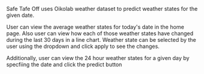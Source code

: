 Safe Tafe Off uses Oikolab weather dataset to predict weather states for the given date.

User can view the average weather states for today's date in the home page. 
Also user can view how each of those weather states have changed during the last 30 days in a line chart. Weather state can be selected by the user using the dropdown and click apply to see the changes.

Additionally, user can view the 24 hour weather states for a given day by specfiing the date and click the predict button